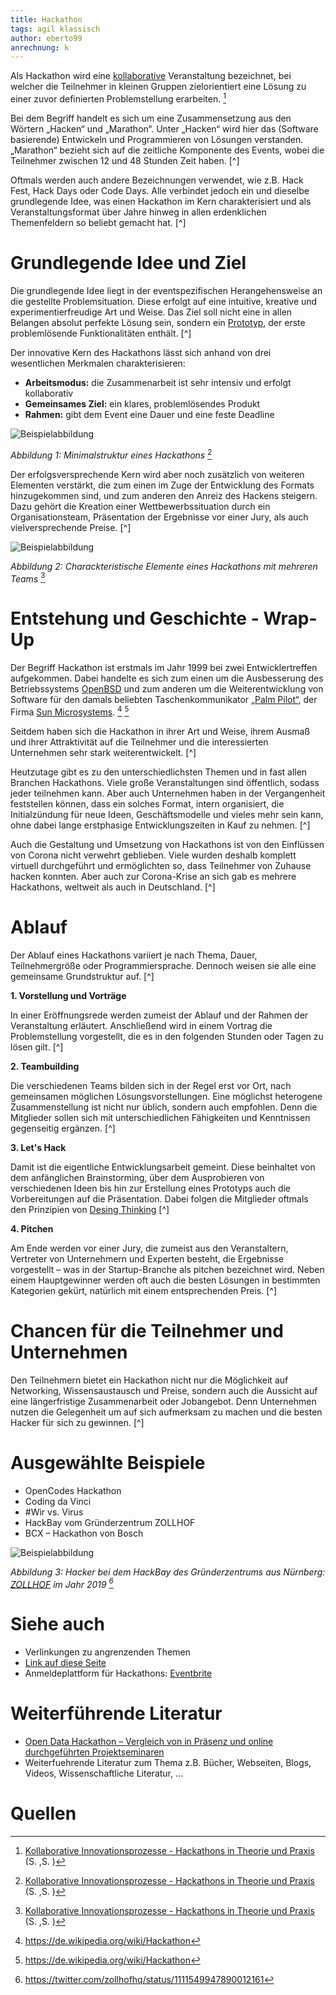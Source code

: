 ```yaml
---
title: Hackathon
tags: agil klassisch
author: eberto99
anrechnung: k
---
```


Als Hackathon wird eine [kollaborative](https://www.duden.de/rechtschreibung/kollaborativ) Veranstaltung bezeichnet, bei welcher die Teilnehmer in kleinen Gruppen zielorientiert eine Lösung zu einer zuvor definierten Problemstellung erarbeiten. [^7]

Bei dem Begriff handelt es sich um eine Zusammensetzung aus den Wörtern „Hacken“ und „Marathon“. Unter „Hacken“ wird hier das (Software basierende) Entwickeln und Programmieren von Lösungen verstanden. „Marathon“ bezieht sich auf die zeitliche Komponente des Events, wobei die Teilnehmer zwischen 12 und 48 Stunden Zeit haben. [^]

Oftmals werden auch andere Bezeichnungen verwendet, wie z.B. Hack Fest, Hack Days oder Code Days. Alle verbindet jedoch ein und dieselbe grundlegende Idee, was einen Hackathon im Kern charakterisiert und als Veranstaltungsformat über Jahre hinweg in allen erdenklichen Themenfeldern so beliebt gemacht hat. [^]


# Grundlegende Idee und Ziel

Die grundlegende Idee liegt in der eventspezifischen Herangehensweise an die gestellte Problemsituation. Diese erfolgt auf eine intuitive, kreative und experimentierfreudige Art und Weise. Das Ziel soll nicht eine in allen Belangen absolut perfekte Lösung sein, sondern ein [Prototyp](https://wirtschaftslexikon.gabler.de/definition/prototyp-122469), der erste problemlösende Funktionalitäten enthält. [^] 

Der innovative Kern des Hackathons lässt sich anhand von drei wesentlichen Merkmalen charakterisieren:

* __Arbeitsmodus:__ die Zusammenarbeit ist sehr intensiv und erfolgt kollaborativ
* __Gemeinsames Ziel:__ ein klares, problemlösendes Produkt
* __Rahmen:__ gibt dem Event eine Dauer und eine feste Deadline

![Beispielabbildung](Hackathon/Minimalstruktur.png)

*Abbildung 1: Minimalstruktur eines Hackathons* [^7]


Der erfolgsversprechende Kern wird aber noch zusätzlich von weiteren Elementen verstärkt, die zum einen im Zuge der Entwicklung des Formats hinzugekommen sind, und zum anderen den Anreiz des Hackens steigern. Dazu gehört die Kreation einer Wettbewerbssituation durch ein Organisationsteam, Präsentation der Ergebnisse vor einer Jury, als auch vielversprechende Preise. [^]

![Beispielabbildung](Hackathon/Elemente-Hackathon.png)

*Abbildung 2: Charackteristische Elemente eines Hackathons mit mehreren Teams* [^7]


# Entstehung und Geschichte - Wrap-Up

Der Begriff Hackathon ist erstmals im Jahr 1999 bei zwei Entwicklertreffen aufgekommen. Dabei handelte es sich zum einen um die Ausbesserung des Betriebssystems [OpenBSD](https://de.wikipedia.org/wiki/OpenBSD) und zum anderen um die Weiterentwicklung von Software für den damals beliebten Taschenkommunikator [„Palm Pilot“](https://de.wikipedia.org/wiki/Palm_Pilot), der Firma [Sun Microsystems](https://de.wikipedia.org/wiki/Sun_Microsystems). [^1] [^1]
 
Seitdem haben sich die Hackathon in ihrer Art und Weise, ihrem Ausmaß und ihrer Attraktivität auf die Teilnehmer und die interessierten Unternehmen sehr stark weiterentwickelt. [^]

Heutzutage gibt es zu den unterschiedlichsten Themen und in fast allen Branchen Hackathons. Viele große Veranstaltungen sind öffentlich, sodass jeder teilnehmen kann. Aber auch Unternehmen haben in der Vergangenheit feststellen können, dass ein solches Format, intern organisiert, die Initialzündung für neue Ideen, Geschäftsmodelle und vieles mehr sein kann, ohne dabei lange erstphasige Entwicklungszeiten in Kauf zu nehmen. [^]

Auch die Gestaltung und Umsetzung von Hackathons ist von den Einflüssen von Corona nicht verwehrt geblieben. Viele wurden deshalb komplett virtuell durchgeführt und ermöglichten so, dass Teilnehmer von Zuhause hacken konnten. Aber auch zur Corona-Krise an sich gab es mehrere Hackathons, weltweit als auch in Deutschland. [^]

# Ablauf

Der Ablauf eines Hackathons variiert je nach Thema, Dauer, Teilnehmergröße oder Programmiersprache. Dennoch weisen sie alle eine gemeinsame Grundstruktur auf. [^]

__1. Vorstellung und Vorträge__

In einer Eröffnungsrede werden zumeist der Ablauf und der Rahmen der Veranstaltung erläutert. Anschließend wird in einem Vortrag die Problemstellung vorgestellt, die es in den folgenden Stunden oder Tagen zu lösen gilt. [^]


__2. Teambuilding__

Die verschiedenen Teams bilden sich in der Regel erst vor Ort, nach gemeinsamen möglichen Lösungsvorstellungen. Eine möglichst heterogene Zusammenstellung ist nicht nur üblich, sondern auch empfohlen. Denn die Mitglieder sollen sich mit unterschiedlichen Fähigkeiten und Kenntnissen gegenseitig ergänzen. [^]

__3. Let's Hack__

Damit ist die eigentliche Entwicklungsarbeit gemeint. Diese beinhaltet von dem anfänglichen Brainstorming, über dem Ausprobieren von verschiedenen Ideen bis hin zur Erstellung eines Prototyps auch die Vorbereitungen auf die Präsentation. Dabei folgen die Mitglieder oftmals den Prinzipien von [Desing Thinking](Design_Thinking.md) [^]

__4. Pitchen__

Am Ende werden vor einer Jury, die zumeist aus den Veranstaltern, Vertreter von Unternehmern und Experten besteht, die Ergebnisse vorgestellt – was in der Startup-Branche als pitchen bezeichnet wird. Neben einem Hauptgewinner werden oft auch die besten Lösungen in bestimmten Kategorien gekürt, natürlich mit einem entsprechenden Preis. [^]

# Chancen für die Teilnehmer und Unternehmen

Den Teilnehmern bietet ein Hackathon nicht nur die Möglichkeit auf Networking, Wissensaustausch und Preise, sondern auch die Aussicht auf eine längerfristige Zusammenarbeit oder Jobangebot. Denn Unternehmen nutzen die Gelegenheit um auf sich aufmerksam zu machen und die besten Hacker für sich zu gewinnen. [^]

# Ausgewählte Beispiele

* OpenCodes Hackathon
* Coding da Vinci
* #Wir vs. Virus
* HackBay vom Gründerzentrum ZOLLHOF
* BCX – Hackathon von Bosch

![Beispielabbildung](Hackathon/D20Ek7-X0AA-V20.jpg)

*Abbildung 3: Hacker bei dem HackBay des Gründerzentrums aus Nürnberg: [ZOLLHOF](https://www.zollhof.de) im Jahr 2019 [^9]*

# Siehe auch

* Verlinkungen zu angrenzenden Themen
* [Link auf diese Seite](Hackathon.md)
* Anmeldeplattform für Hackathons: [Eventbrite](https://www.eventbrite.de/d/germany/hackathon/)

# Weiterführende Literatur

* [Open Data Hackathon – Vergleich von in Präsenz und online durchgeführten Projektseminaren](https://link.springer.com/article/10.1365/s40702-021-00794-0#ref-CR6)
* Weiterfuehrende Literatur zum Thema z.B. Bücher, Webseiten, Blogs, Videos, Wissenschaftliche Literatur, ...

# Quellen

[^1]: https://de.wikipedia.org/wiki/Hackathon
[^2]: https://www.ionos.de/digitalguide/websites/web-entwicklung/was-ist-ein-hackathon/
[^3]: https://www.elektrotechnik.vogel.de/was-ist-ein-hackathon-definition-ablauf-vor-und-nachteile-a-841459/
[^4]: https://digitaleneuordnung.de/blog/hackathon/
[^5]: https://www.dev-insider.de/was-ist-ein-hackathon-a-810665/
[^6]: https://www.vgsd.de/hackathon-ideen-fuer-die-zukunft-der-wirtschaft-in-rheinland-pfalz-gesucht/
[^7]: [Kollaborative Innovationsprozesse - Hackathons in Theorie und Praxis](https://link.springer.com/chapter/10.1007/978-3-658-16223-8_6) (S. ,S. )
[^8]: [Grundlagen zu Hackathons](https://link.springer.com/book/10.1007/978-3-658-26028-6)
[^9]: https://twitter.com/zollhofhq/status/1111549947890012161




